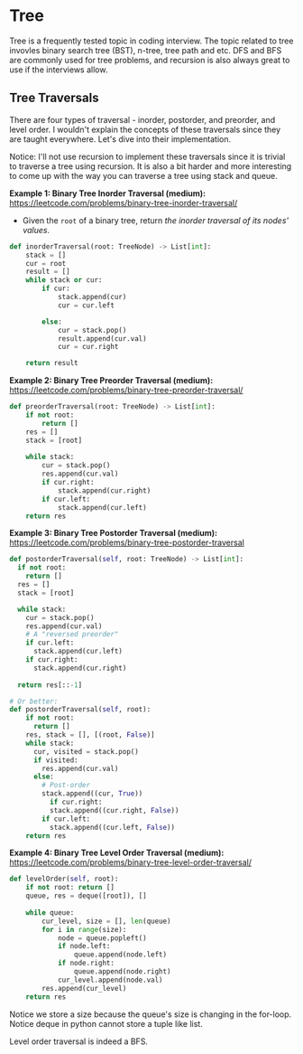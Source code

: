 # Tree

Tree is a frequently tested topic in coding interview. The topic related to tree invovles binary search tree (BST), n-tree, tree path and etc. DFS and BFS are commonly used for tree problems, and recursion is also always great to use if the interviews allow.  



## Tree Traversals

There are four types of traversal - inorder, postorder, and preorder, and level order. I wouldn't explain the concepts of these traversals since they are taught everywhere. Let's dive into their implementation.



Notice: I'll not use recursion to implement these traversals since it is trivial to traverse a tree using recursion. It is also a bit harder and more interesting to come up with the way you can traverse a tree using stack and queue.



**Example 1: Binary Tree Inorder Traversal (medium):** https://leetcode.com/problems/binary-tree-inorder-traversal/

- Given the `root` of a binary tree, return *the inorder traversal of its nodes' values*.

```python
def inorderTraversal(root: TreeNode) -> List[int]:
    stack = []
    cur = root
    result = []
    while stack or cur:
        if cur:
            stack.append(cur)
            cur = cur.left

        else:
            cur = stack.pop()
            result.append(cur.val)
            cur = cur.right

    return result
```


**Example 2: Binary Tree Preorder Traversal (medium):** https://leetcode.com/problems/binary-tree-preorder-traversal/

```python
def preorderTraversal(root: TreeNode) -> List[int]:
    if not root:
        return []
    res = []
    stack = [root]
    
    while stack:
        cur = stack.pop()
        res.append(cur.val)
        if cur.right:
            stack.append(cur.right)
        if cur.left:
            stack.append(cur.left)
    return res
```
**Example 3: Binary Tree Postorder Traversal (medium):** https://leetcode.com/problems/binary-tree-postorder-traversal

```python
def postorderTraversal(self, root: TreeNode) -> List[int]:
  if not root:
    return []
  res = []
  stack = [root]

  while stack:
    cur = stack.pop()
    res.append(cur.val)
    # A "reversed preorder"
    if cur.left:
      stack.append(cur.left)
    if cur.right:
      stack.append(cur.right)
      
  return res[::-1]

# Or better:
def postorderTraversal(self, root):
    if not root:
      return []
    res, stack = [], [(root, False)]
    while stack:
      cur, visited = stack.pop()
      if visited:
        res.append(cur.val)
      else:
        # Post-order
        stack.append((cur, True))
     	  if cur.right:
          stack.append((cur.right, False))
        if cur.left:
          stack.append((cur.left, False))
   	return res
```

**Example 4: Binary Tree Level Order Traversal (medium):**  https://leetcode.com/problems/binary-tree-level-order-traversal/

```python
def levelOrder(self, root):
    if not root: return []
    queue, res = deque([root]), []
    
    while queue:
        cur_level, size = [], len(queue)
        for i in range(size):
            node = queue.popleft()
            if node.left:
                queue.append(node.left)
            if node.right:
                queue.append(node.right)
            cur_level.append(node.val)
        res.append(cur_level)
    return res
```
Notice we store a size because the queue's size is changing in the for-loop. Notice deque in python cannot store a tuple like list. 

Level order traversal is indeed a BFS.



